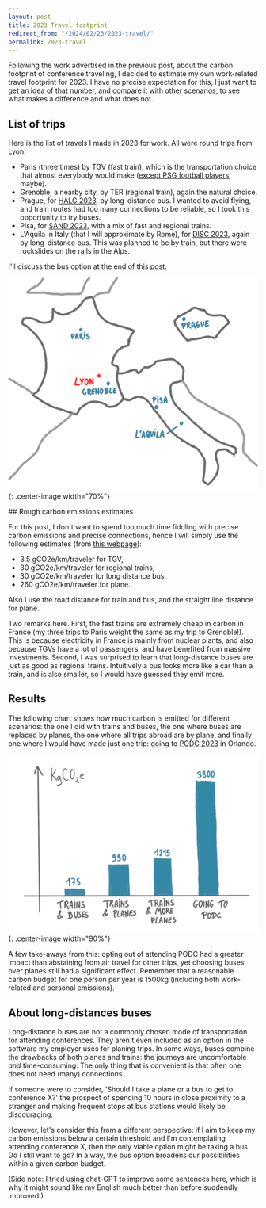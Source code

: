 ```yaml
---
layout: post
title: 2023 Travel footprint 
redirect_from: "/2024/02/23/2023-travel/"
permalink: 2023-travel
---
```


Following the work advertised in the previous post, about the carbon footprint
of conference traveling, I decided to estimate my own work-related travel footprint
for 2023. I have no precise expectation for this, I just want to get an 
idea of that number, and compare it with other scenarios, to see what makes a 
difference and what does not.

## List of trips

Here is the list of travels I made in 2023 for work. All were round trips from 
Lyon.

* Paris (three times) by TGV (fast train), which is the transportation choice 
that almost everybody would make ([except PSG football players](https://www.bbc.com/news/world-europe-62809829), maybe).
* Grenoble, a nearby city, by TER (regional train), again the natural choice. 
* Prague, for [HALG 2023](https://2023.highlightsofalgorithms.org/), by 
long-distance bus. I wanted to avoid flying, and train routes had too many 
connections to be reliable, so I took this opportunity to try buses. 
* Pisa, for [SAND 2023](https://2023.sand-conf.org/), with a mix of fast and 
regional trains.
* L'Aquila in Italy (that I will approximate by Rome), for
[DISC 2023](https://www.disc-conference.org/wp/disc2023/), 
again by long-distance bus. This was planned to be by train, but there were 
rockslides on the rails in the Alps. 

I'll discuss the bus option at the end of this post.

![](../assets/map-travel-2023.png){: .center-image width="70%"}



## Rough carbon emissions estimates

For this post, I don't want to spend too much time fiddling with precise 
carbon emissions and precise connections, hence I will simply use the
following estimates (from [this webpage](https://www.sncf-connect.com/train/comparateurco2)):

* 3.5 gCO2e/km/traveler for TGV,
* 30 gCO2e/km/traveler for regional trains,
* 30 gCO2e/km/traveler for long distance bus,
* 260 gCO2e/km/traveler for plane. 

Also I use the road distance for train and bus, and the straight line distance 
for plane.

Two remarks here. First, the fast trains are extremely cheap in carbon in 
France (my three trips to Paris weight the same as my trip to 
Grenoble!). This is because electricity in France is mainly from nuclear 
plants, and also because TGVs have a lot of passengers, and have benefited 
from massive investments.
Second, I was surprised to learn that long-distance buses are just as good 
as regional trains. Intuitively a bus looks more like a car than a train, 
and is also smaller, so I would have guessed they emit more.

## Results

The following chart shows how much carbon is emitted for different scenarios:
the one I did with trains and buses, the one where buses are replaced by 
planes, the one where all trips abroad are by plane, and finally one where 
I would have made just one trip: going to 
[PODC 2023](https://www.podc.org/podc2023/) in Orlando.

![](../assets/histogram-travel-2023.png){: .center-image width="90%"}

A few take-aways from this: opting out of attending PODC had a greater impact 
than abstaining from air travel for other trips, yet choosing buses over planes 
still had a significant effect. Remember that a reasonable carbon budget for 
one person per year is 1500kg (including both work-related and personal 
emissions).

## About long-distances buses

Long-distance buses are not a commonly chosen mode of transportation for 
attending conferences. They aren't even included as an option in the 
software my employer uses for planing trips. In some ways, buses combine 
the drawbacks of both planes and trains: the journeys are uncomfortable *and* 
time-consuming. The only thing that is convenient is that often one does
not need (many) connections.

If someone were to consider, 'Should I take a plane or a bus to get to 
conference X?' the prospect of spending 10 hours in close proximity to a 
stranger and making frequent stops at bus stations would likely be 
discouraging.

However, let's consider this from a different perspective: if I aim to keep 
my carbon emissions below a certain threshold and I'm contemplating attending 
conference X, then the only viable option might be taking a bus. Do I still 
want to go? In a way, the bus option broadens our possibilities within a 
given carbon budget.

(Side note: I tried using chat-GPT to improve some sentences here, which is why 
it might sound like my English much better than before suddendly improved!)



